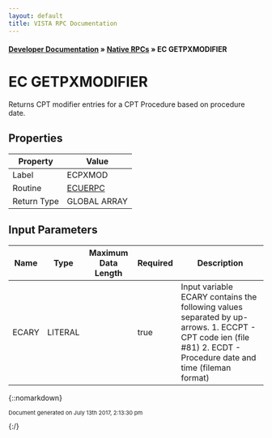 ```yaml
---
layout: default
title: VISTA RPC Documentation
---
```


#### [Developer Documentation](../index) &#187; [Native RPCs](TableOfContents) &#187; EC GETPXMODIFIER<br/>
# EC GETPXMODIFIER

Returns CPT modifier entries for a CPT Procedure based on procedure date.

## Properties

Property | Value
--- | ---
Label | ECPXMOD
Routine | [ECUERPC](http://code.osehra.org/dox/Routine_ECUERPC_source.html)
Return Type | GLOBAL ARRAY


## Input Parameters

Name | Type | Maximum Data Length | Required | Description
--- | --- | --- | --- | ---
ECARY | LITERAL |  | true | Input variable ECARY contains the following values separated by up-arrows.  1. ECCPT - CPT code ien (file #81)  2. ECDT  - Procedure date and time (fileman format)



{::nomarkdown} <br/><p style="font-size: 11px">Document generated on July 13th 2017, 2:13:30 pm</p>{:/}